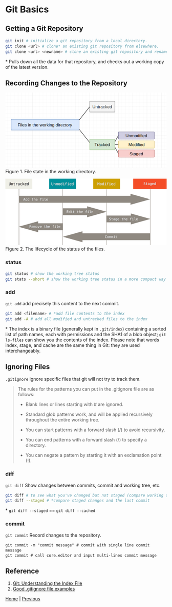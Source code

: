 # Git Basics

## Getting a Git Repository
````bash
git init # initialize a git repository from a local directory.
git clone <url> # clone* an existing git repository from elsewhere.
git clone <url> <newname> # clone an existing git repository and rename it.
````
\* Pulls down all the data for that repository, and checks out a working copy of the latest version.

## Recording Changes to the Repository
![](./images/file-states.png)
Figure 1. File state in the working directory.

![](./images/lifecycle.png)
Figure 2. The lifecycle of the status of the files.

### status
````bash
git status # show the working tree status
git stats --short # show the working tree status in a more compact way
````
### add
`git add` add precisely this content to the next commit.

````bash
git add <filename> # *add file contents to the index
git add -A # add all modified and untracked files to the index
````
\* The index is a binary file (generally kept in `.git/index`) containing a sorted list of path names, each with permissions and the SHA1 of a blob object; `git ls-files` can show you the contents of the index. Please note that words index, stage, and cache are the same thing in Git: they are used interchangeably.

## Ignoring Files
`.gitignore` ignore specific files that git will not try to track them.

> The rules for the patterns you can put in the .gitignore file are as follows:
> - Blank lines or lines starting with # are ignored.
> 
> - Standard glob patterns work, and will be applied recursively throughout the entire working tree.
> 
> - You can start patterns with a forward slash (/) to avoid recursivity.
> 
> - You can end patterns with a forward slash (/) to specify a directory.
> 
> - You can negate a pattern by starting it with an exclamation point (!).

### diff
`git diff` Show changes between commits, commit and working tree, etc.
````bash
git diff # to see what you've changed but not staged (compare working directory with staging area)
git diff --staged # *compare staged changes and the last commit
````
\* `git diff --staged` == `git diff --cached`

### commit
`git commit` Record changes to the repository.

````
git commit -m "commit message" # commit with single line commit message
git commit # call core.editor and input multi-lines commit message
````

## Reference
1. [Git: Understanding the Index File](https://mincong-h.github.io/2018/04/28/git-index/)
2. [Good .gitignore file examples](https://github.com/github/gitignore)

[Home](https://github.com/lolimay/Pro-Git-Reading-Notes) | [Previous](./1-Getting-Started.md)
